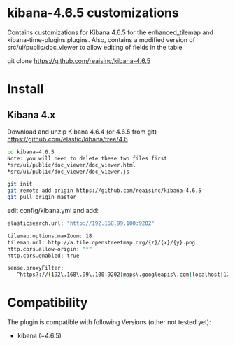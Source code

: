 # kibana-4.6.5 customizations
Contains customizations for Kibana 4.6.5 for the enhanced_tilemap and kibana-time-plugins plugins.  Also, contains a modified version of src/ui/public/doc_viewer to allow editing of fields in the table

git clone https://github.com/reaisinc/kibana-4.6.5

# Install
## Kibana 4.x
Download and unzip Kibana 4.6.4 (or 4.6.5 from git)
https://github.com/elastic/kibana/tree/4.6

 ```bash
cd kibana-4.6.5
Note: you will need to delete these two files first
*src/ui/public/doc_viewer/doc_viewer.html
*src/ui/public/doc_viewer/doc_viewer.js

git init
git remote add origin https://github.com/reaisinc/kibana-4.6.5
git pull origin master

```
edit config/kibana.yml and add:
 ```bash
elasticsearch.url: "http://192.168.99.100:9202"

tilemap.options.maxZoom: 18
tilemap.url: http://a.tile.openstreetmap.org/{z}/{x}/{y}.png
http.cors.allow-origin: "*"
http.cors.enabled: true

sense.proxyFilter:
    ^https?://(192\.168\.99\.100:9202|maps\.googleapis\.com|localhost|127\.0\.0\.1|\[::0\]).*
```
# Compatibility
The plugin is compatible with following Versions (other not tested yet):
* kibana (=4.6.5)

